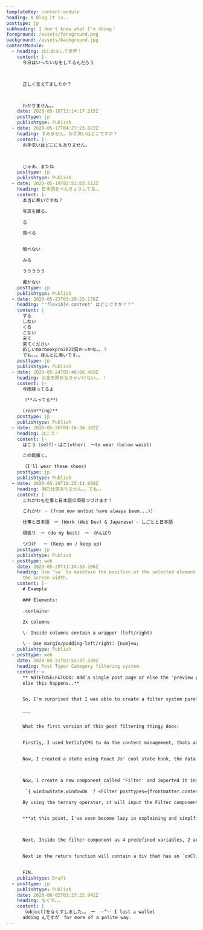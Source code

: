 ```yaml
---
templateKey: content-module
heading: A Blog it is..
posttype: jp
subheading: I don't know what I'm doing！
foreground: /assets/foreground.png
background: /assets/background.jpg
contentModule:
  - heading: はじめまして世界！
    content: |-
      今日はいったいなをしてるんだろう



      正しく言えてましたか？



      わかりません。。
    date: 2020-05-16T11:14:17.215Z
    posttype: jp
    publishtype: Publish
  - date: 2020-05-17T04:27:23.822Z
    heading: すみません、お手洗いはどこですか？
    content: |-
      お手洗いはどこにもありません。



      じゃあ、またね
    posttype: jp
    publishtype: Publish
  - date: 2020-05-19T02:51:03.512Z
    heading: 日本語をべんきょうしてる。。
    content: |-
      本当に寒いですね？

      写真を撮る﻿。

      る﻿

      食べる


      喰べない

      みる

      ううううう

      書かない
    posttype: jp
    publishtype: Publish
  - date: 2020-05-23T03:20:23.138Z
    heading: "'flexible content' はどこですか？？"
    content: |
      する
      しない
      くる
      こない
      来て
      来てください
      新しいmacbookpro2022買おっかな。。？
      でも。。。ほんとに高いです。。
    posttype: jp
    publishtype: Publish
  - date: 2020-05-24T03:46:08.469Z
    heading: お金を貯めなきゃいけない。。！
    content: |-
      今雨降ってるよ

      （**ふってる**）

      (rain**ing)**
    posttype: jp
    publishtype: Publish
  - date: 2020-05-26T04:16:34.302Z
    heading: はこう！
    content: |-
      はこう（self）・はこ(other)　〜to wear (below waist)

      この靴履く。

      （I'll wear these shoes)
    posttype: jp
    publishtype: Publish
  - date: 2020-05-29T10:25:11.698Z
    heading: 明日仕事ありません。。でも。。
    content: |-
      これかわも仕事と日本語の頑張つづけます！

      これかわ　- (from now on(but have always been...))

      仕事と日本語　ー (Work (Web Dev) & Japanese）- しごとと日本語

      頑張り　ー (do my best)　ー　がんばり

      つづけ 　ー (Keep on / keep up)
    posttype: jp
    publishtype: Publish
  - posttype: web
    date: 2020-05-29T11:34:53.186Z
    heading: Use 'vw' to maintain the position of the selected element relative to
      the screen width.
    content: |-
      # Example

      ### Elements:

      .container

      2x columns

      \- Inside columns contain a wrapper (left/right)

      \-- Use margin/padding-left/right: {num}vw;
    publishtype: Publish
  - posttype: web
    date: 2020-05-31T03:52:37.339Z
    heading: Post Type/ Category filtering system.
    content: >
      ** NOTETOSELF&TODO: Add a single post page or else the 'preview post' or
      else this happens..**


      So, I'm surprised that I was able to create a filter system purely on Javascript and some cool ES6 features as I usually use jQuery as it is what I usually use for Wordpress development.

      ___


      What the first version of this post filtering thingy does:


      Firstly, I used NetlifyCMS to do the content management, thats another whole story!


      Now, I created a state using React Js' cool state hook, the data set inside are the following, `windowOn` and `posts`, regarding `posts`, I used the `document.getElementByClassName` to get the repeated posts elements, but firstly since Gatsby/React is fast as fish (JAMstack ftw) the `document.getElementByClassName` should be executed when the DOM is ready, I used another hook that React has created for us called `useEffect`, which is essentially `componentDidMount()` that are used in class based components, what it does is once the the component is mounted on to the DOM, whatever the contents inside the `useEffect`/`componentDidMount()` will be executed. Ultimately, this is like using jQuery's `$(document).on('load',function(){});` or `.ready(function());`. Also, not to forget about the `windowOn`, it will be set to `true` inside the `useEffect()` function.



      Now, I create a new component called 'Filter' and imported it inside the index file, in the return function, I then add

       `{ windowState.windowOn  ? <Filter posttypes={frontmatter.contentModule} postData={windowState.posts}/> : 'loading'}`

      By using the ternary operator, it will input the Filter component to the DOM when `windowState` is true, else it will output `loading`. The data that are passed through are the current posted 'posts' and the available post filters that are being used.


      ***at this point, I've seen become lazy in explaining and simplfied it..***



      Next, Inside the filter component as 4 predefined variables, 2 arrays and 2 unset variables, the `filterArr` array will be populated with the available post types which are "web and jp" the `postArr` will be populated with the number of posts which will be sorted by their selected post type.


      Next in the return function will contain a div that has an `onClick` feature that runs the getFilter function that will pass through the clicked value's `data-type`. Inside the getFilter function it will run a for loop which will loop through all of the posted 'posts' and get their attribute, following that it will remove the `active` class from all of the posts containers and then using a conditional statement we check if the clicked filter matches the posts, if it is true it will add the `active` class to the matching posts.


      FIN.
    publishtype: Draft
  - posttype: jp
    publishtype: Publish
    date: 2020-06-02T03:27:22.941Z
    heading: なくす。。。
    content: |
      （object)をなくすしました。。　ー　‥“‥ I lost a wallet
      adding んですが　for more of a polite way.
---
```

